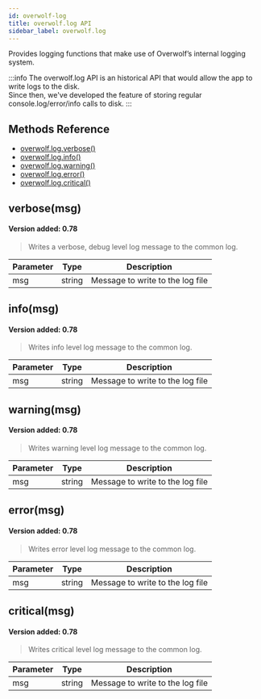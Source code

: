 ```yaml
---
id: overwolf-log
title: overwolf.log API
sidebar_label: overwolf.log
---
```


Provides logging functions that make use of Overwolf’s internal logging system.

:::info
The overwolf.log API is an historical API that would allow the app to write logs to the disk.  
Since then, we've developed the feature of storing regular console.log/error/info calls to disk.
:::

## Methods Reference

* [overwolf.log.verbose()](#verbosemsg)
* [overwolf.log.info()](#infomsg)
* [overwolf.log.warning()](#warningmsg)
* [overwolf.log.error()](#errormsg)
* [overwolf.log.critical()](#criticalmsg)

## verbose(msg)

#### Version added: 0.78 

> Writes a verbose, debug level log message to the common log.

Parameter | Type | Description |
------------ | ------------ | ------------ |
msg	 | string | Message to write to the log file |

## info(msg)

#### Version added: 0.78 

> Writes info level log message to the common log.

Parameter | Type | Description |
------------ | ------------ | ------------ |
msg	 | string | Message to write to the log file |

## warning(msg)

#### Version added: 0.78 

> Writes warning level log message to the common log.

Parameter | Type | Description |
------------ | ------------ | ------------ |
msg	 | string | Message to write to the log file |

## error(msg)

#### Version added: 0.78 

> Writes error level log message to the common log.

Parameter | Type | Description |
------------ | ------------ | ------------ |
msg	 | string | Message to write to the log file |

## critical(msg)

#### Version added: 0.78 

> Writes critical level log message to the common log.

Parameter | Type | Description |
------------ | ------------ | ------------ |
msg	 | string | Message to write to the log file |
